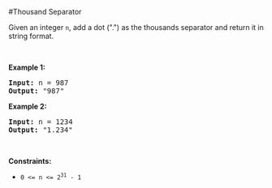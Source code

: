 #Thousand Separator
<p>Given an integer <code>n</code>, add a dot (".") as the thousands separator and return it in string format.</p>
<p> </p>
<p><strong class="example">Example 1:</strong></p>
<pre><strong>Input:</strong> n = 987
<strong>Output:</strong> "987"
</pre>
<p><strong class="example">Example 2:</strong></p>
<pre><strong>Input:</strong> n = 1234
<strong>Output:</strong> "1.234"
</pre>
<p> </p>
<p><strong>Constraints:</strong></p>
<ul>
<li><code>0 &lt;= n &lt;= 2<sup>31</sup> - 1</code></li>
</ul>
